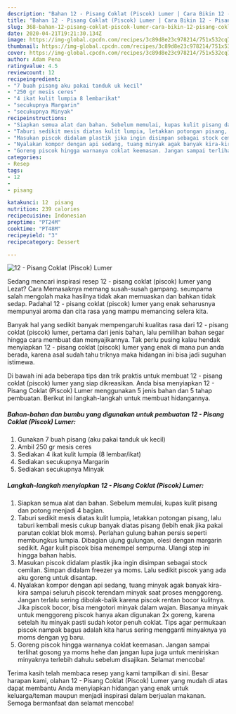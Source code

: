 ```yaml
---
description: "Bahan 12 - Pisang Coklat (Piscok) Lumer | Cara Bikin 12 - Pisang Coklat (Piscok) Lumer Yang Lezat Sekali"
title: "Bahan 12 - Pisang Coklat (Piscok) Lumer | Cara Bikin 12 - Pisang Coklat (Piscok) Lumer Yang Lezat Sekali"
slug: 368-bahan-12-pisang-coklat-piscok-lumer-cara-bikin-12-pisang-coklat-piscok-lumer-yang-lezat-sekali
date: 2020-04-21T19:21:30.134Z
image: https://img-global.cpcdn.com/recipes/3c89d8e23c978214/751x532cq70/12-pisang-coklat-piscok-lumer-foto-resep-utama.jpg
thumbnail: https://img-global.cpcdn.com/recipes/3c89d8e23c978214/751x532cq70/12-pisang-coklat-piscok-lumer-foto-resep-utama.jpg
cover: https://img-global.cpcdn.com/recipes/3c89d8e23c978214/751x532cq70/12-pisang-coklat-piscok-lumer-foto-resep-utama.jpg
author: Adam Pena
ratingvalue: 4.5
reviewcount: 12
recipeingredient:
- "7 buah pisang aku pakai tanduk uk kecil"
- "250 gr mesis ceres"
- "4 ikat kulit lumpia 8 lembarikat"
- "secukupnya Margarin"
- "secukupnya Minyak"
recipeinstructions:
- "Siapkan semua alat dan bahan. Sebelum memulai, kupas kulit pisang dan potong menjadi 4 bagian."
- "Taburi sedikit mesis diatas kulit lumpia, letakkan potongan pisang, lalu taburi kembali mesis cukup banyak diatas pisang (lebih enak jika pakai parutan coklat blok moms). Perlahan gulung bahan persis seperti membungkus lumpia. Dibagian ujung gulungan, olesi dengan margarin sedikit. Agar kulit piscok bisa menempel sempurna. Ulangi step ini hingga bahan habis."
- "Masukan piscok didalam plastik jika ingin disimpan sebagai stock cemilan. Simpan didalam freezer ya moms. Lalu sedikit piscok yang ada aku goreng untuk disantap."
- "Nyalakan kompor dengan api sedang, tuang minyak agak banyak kira-kira sampai seluruh piscok terendam minyak saat proses menggoreng. Jangan terlalu sering dibolak-balik karena piscok rentan bocor kulitnya. Jika piscok bocor, bisa mengotori minyak dalam wajan. Biasanya minyak untuk menggoreng piscok hanya akan digunakan 2x goreng, karena setelah itu minyak pasti sudah kotor penuh coklat. Tips agar permukaan piscok nampak bagus adalah kita harus sering mengganti minyaknya ya moms dengan yg baru."
- "Goreng piscok hingga warnanya coklat keemasan. Jangan sampai terlihat gosong ya moms hehe dan jangan lupa juga untuk meniriskan minyaknya terlebih dahulu sebelum disajikan. Selamat mencoba!"
categories:
- Resep
tags:
- 12
- 
- pisang

katakunci: 12  pisang 
nutrition: 239 calories
recipecuisine: Indonesian
preptime: "PT24M"
cooktime: "PT48M"
recipeyield: "3"
recipecategory: Dessert

---
```



![12 - Pisang Coklat (Piscok) Lumer](https://img-global.cpcdn.com/recipes/3c89d8e23c978214/751x532cq70/12-pisang-coklat-piscok-lumer-foto-resep-utama.jpg)

Sedang mencari inspirasi resep 12 - pisang coklat (piscok) lumer yang Lezat? Cara Memasaknya memang susah-susah gampang. seumpama salah mengolah maka hasilnya tidak akan memuaskan dan bahkan tidak sedap. Padahal 12 - pisang coklat (piscok) lumer yang enak seharusnya mempunyai aroma dan cita rasa yang mampu memancing selera kita.



Banyak hal yang sedikit banyak mempengaruhi kualitas rasa dari 12 - pisang coklat (piscok) lumer, pertama dari jenis bahan, lalu pemilihan bahan segar hingga cara membuat dan menyajikannya. Tak perlu pusing kalau hendak menyiapkan 12 - pisang coklat (piscok) lumer yang enak di mana pun anda berada, karena asal sudah tahu triknya maka hidangan ini bisa jadi suguhan istimewa.


Di bawah ini ada beberapa tips dan trik praktis untuk membuat 12 - pisang coklat (piscok) lumer yang siap dikreasikan. Anda bisa menyiapkan 12 - Pisang Coklat (Piscok) Lumer menggunakan 5 jenis bahan dan 5 tahap pembuatan. Berikut ini langkah-langkah untuk membuat hidangannya.

<!--inarticleads1-->

##### Bahan-bahan dan bumbu yang digunakan untuk pembuatan 12 - Pisang Coklat (Piscok) Lumer:

1. Gunakan 7 buah pisang (aku pakai tanduk uk kecil)
1. Ambil 250 gr mesis ceres
1. Sediakan 4 ikat kulit lumpia (8 lembar/ikat)
1. Sediakan secukupnya Margarin
1. Sediakan secukupnya Minyak




<!--inarticleads2-->

##### Langkah-langkah menyiapkan 12 - Pisang Coklat (Piscok) Lumer:

1. Siapkan semua alat dan bahan. Sebelum memulai, kupas kulit pisang dan potong menjadi 4 bagian.
1. Taburi sedikit mesis diatas kulit lumpia, letakkan potongan pisang, lalu taburi kembali mesis cukup banyak diatas pisang (lebih enak jika pakai parutan coklat blok moms). Perlahan gulung bahan persis seperti membungkus lumpia. Dibagian ujung gulungan, olesi dengan margarin sedikit. Agar kulit piscok bisa menempel sempurna. Ulangi step ini hingga bahan habis.
1. Masukan piscok didalam plastik jika ingin disimpan sebagai stock cemilan. Simpan didalam freezer ya moms. Lalu sedikit piscok yang ada aku goreng untuk disantap.
1. Nyalakan kompor dengan api sedang, tuang minyak agak banyak kira-kira sampai seluruh piscok terendam minyak saat proses menggoreng. Jangan terlalu sering dibolak-balik karena piscok rentan bocor kulitnya. Jika piscok bocor, bisa mengotori minyak dalam wajan. Biasanya minyak untuk menggoreng piscok hanya akan digunakan 2x goreng, karena setelah itu minyak pasti sudah kotor penuh coklat. Tips agar permukaan piscok nampak bagus adalah kita harus sering mengganti minyaknya ya moms dengan yg baru.
1. Goreng piscok hingga warnanya coklat keemasan. Jangan sampai terlihat gosong ya moms hehe dan jangan lupa juga untuk meniriskan minyaknya terlebih dahulu sebelum disajikan. Selamat mencoba!




Terima kasih telah membaca resep yang kami tampilkan di sini. Besar harapan kami, olahan 12 - Pisang Coklat (Piscok) Lumer yang mudah di atas dapat membantu Anda menyiapkan hidangan yang enak untuk keluarga/teman maupun menjadi inspirasi dalam berjualan makanan. Semoga bermanfaat dan selamat mencoba!

